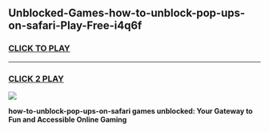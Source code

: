
## Unblocked-Games-how-to-unblock-pop-ups-on-safari-Play-Free-i4q6f
<h3>
<a href="https://premium76.site?title=how-to-unblock-pop-ups-on-safari&ref=23A">CLICK TO PLAY</a></h3>
<hr>

<h3>
<a href="https://premium76.site?title=how-to-unblock-pop-ups-on-safari&ref=23A">CLICK 2 PLAY</a>
  
</h3>

<a href="https://premium76.site?title=how-to-unblock-pop-ups-on-safari&ref=23A"><img src="https://clearcache.store/games.png"></a>


**how-to-unblock-pop-ups-on-safari games unblocked: Your Gateway to Fun and Accessible Online Gaming**
